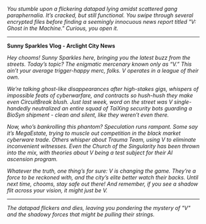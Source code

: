
*You stumble upon a flickering datapad lying amidst scattered gang paraphernalia. It’s cracked, but still functional. You swipe through several encrypted files before finding a seemingly innocuous news report titled "V: Ghost in the Machine." Curious, you open it.*

---

**Sunny Sparkles Vlog - Arclight City News**

*Hey chooms! Sunny Sparkles here, bringing you the latest buzz from the streets. Today’s topic? The enigmatic mercenary known only as “V.” This ain’t your average trigger-happy merc, folks. V operates in a league of their own.*

*We’re talking ghost-like disappearances after high-stakes gigs, whispers of impossible feats of cyberwarfare, and contracts so hush-hush they make even CircuitBreak blush. Just last week, word on the street was V single-handedly neutralized an entire squad of TaiXing security bots guarding a BioSyn shipment - clean and silent, like they weren’t even there.*

*Now, who’s bankrolling this phantom? Speculation runs rampant. Some say it’s MegaEstate, trying to muscle out competition in the black market cyberware trade. Others whisper about Trauma Team, using V to eliminate inconvenient witnesses. Even the Church of the Singularity has been thrown into the mix, with theories about V being a test subject for their AI ascension program.*

*Whatever the truth, one thing’s for sure: V is changing the game. They’re a force to be reckoned with, and the city’s elite better watch their backs. Until next time, chooms, stay safe out there! And remember, if you see a shadow flit across your vision, it might just be V.*

---

*The datapad flickers and dies, leaving you pondering the mystery of "V" and the shadowy forces that might be pulling their strings.* 


